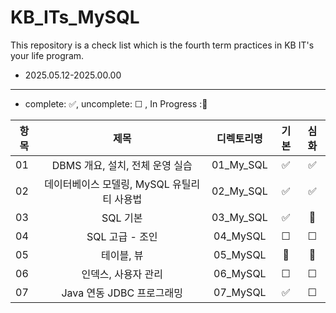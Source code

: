# KB_ITs_MySQL

This repository is a check list which is the fourth term practices in KB IT's your life program.
- 2025.05.12-2025.00.00

---
- complete: ✅, uncomplete: ☐ , In Progress :🔄

| 항목 |  제목  | 디렉토리명 | 기본 | 심화 |
|------|:----:|:----:|:----:|:----:|
| 01 |DBMS 개요, 설치, 전체 운영 실습 | 01_My_SQL | ✅ | ✅ |
| 02 |데이터베이스 모델링, MySQL 유틸리티 사용법 | 02_My_SQL | ✅ | ✅ |
| 03 |SQL 기본 | 03_My_SQL | ✅ |🔄 |
|04|SQL 고급 - 조인|04_MySQL | ☐ | ☐ |
|05|테이블, 뷰|05_MySQL | 🔄 | 🔄 |
|06|인덱스, 사용자 관리|06_MySQL | ☐ | ☐ |
|07|Java 연동 JDBC 프로그래밍|07_MySQL | ✅ | ☐ |
